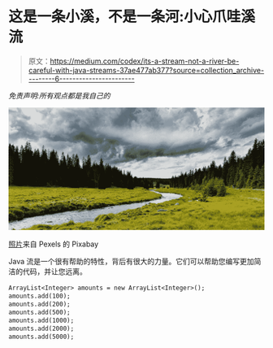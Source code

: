 # 这是一条小溪，不是一条河:小心爪哇溪流

> 原文：<https://medium.com/codex/its-a-stream-not-a-river-be-careful-with-java-streams-37ae477ab377?source=collection_archive---------6----------------------->

*免责声明:所有观点都是我自己的*

![](img/f495717ff2d36e171057045a4b61135b.png)

[照片](https://www.pexels.com/photo/conifer-countryside-dark-clouds-dawn-289570/)来自 Pexels 的 Pixabay

Java 流是一个很有帮助的特性，背后有很大的力量。它们可以帮助您编写更加简洁的代码，并让您远离。

```
ArrayList<Integer> amounts = new ArrayList<Integer>();
amounts.add(100);
amounts.add(200);
amounts.add(500);
amounts.add(1000);
amounts.add(2000);
amounts.add(5000);
```